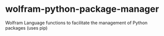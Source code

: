 # wolfram-python-package-manager
Wolfram Language functions to facilitate the management of Python packages (uses pip)
